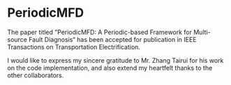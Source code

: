 # PeriodicMFD
The paper titled ”PeriodicMFD: A Periodic-based Framework for Multi-source Fault Diagnosis“ has been accepted for publication in IEEE Transactions on Transportation Electrification.

I would like to express my sincere gratitude to Mr. Zhang Tairui for his work on the code implementation, and also extend my heartfelt thanks to the other collaborators.
